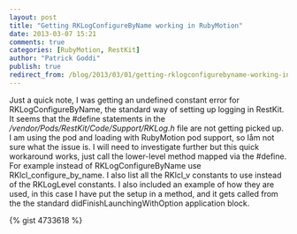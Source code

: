 ```yaml
---
layout: post
title: "Getting RKLogConfigureByName working in RubyMotion"
date: 2013-03-07 15:21
comments: true
categories: [RubyMotion, RestKit]
author: "Patrick Goddi"
publish: true
redirect_from: /blog/2013/03/01/getting-rklogconfigurebyname-working-in-rubymotion
---
```

Just a quick note, I was getting an undefined constant error for
RKLogConfigureByName, the standard way of setting up logging in
RestKit. It seems that the #define statements in the
_/vendor/Pods/RestKit/Code/Support/RKLog.h_ file are not getting
picked up. I am using the pod and loading with RubyMotion pod support,
so Iåm not sure what the issue is. I will need to investigate further
but this quick workaround works, just call the lower-level method
mapped via the #define. For example instead of RKLogConfigureByName
use RKlcl_configure_by_name.  I also list all the RKlcl_v constants to
use instead of the RKLogLevel constants. I also included an example of
how they are used, in this case I have put the setup in a method, and
it gets called from the the standard didFinishLaunchingWithOption
application block.

{% gist 4733618 %}

